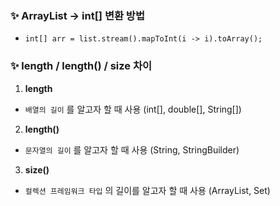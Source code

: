 ### ✨ ArrayList<Integer> -> int[] 변환 방법   
- `int[] arr = list.stream().mapToInt(i -> i).toArray();`

### ✨ length / length() / size 차이
1. **length**
- `배열의 길이` 를 알고자 할 때 사용 (int[], double[], String[])
2. **length()**
- `문자열의 길이` 를 알고자 할 때 사용 (String, StringBuilder)
3. **size()**
- `컬렉션 프레임워크 타입` 의 길이를 알고자 할 때 사용 (ArrayList, Set)
